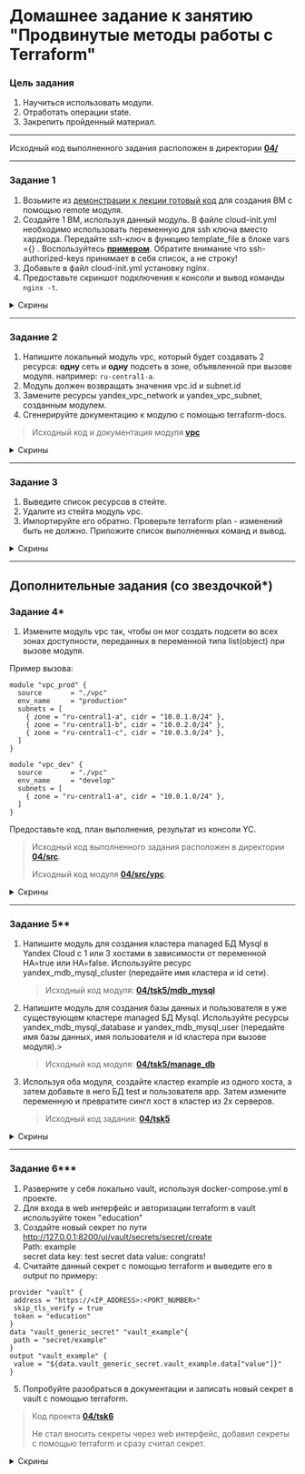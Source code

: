 # Домашнее задание к занятию "Продвинутые методы работы с Terraform"

### Цель задания

1. Научиться использовать модули.
2. Отработать операции state.
3. Закрепить пройденный материал.

------

Исходный код выполненного задания расположен в директории [**04/**](https://github.com/ArsalanSan/ter-homeworks/tree/main/04/)

------

### Задание 1

1. Возьмите из [демонстрации к лекции готовый код](https://github.com/netology-code/ter-homeworks/tree/main/04/demonstration1) для создания ВМ с помощью remote модуля.
2. Создайте 1 ВМ, используя данный модуль. В файле cloud-init.yml необходимо использовать переменную для ssh ключа вместо хардкода. Передайте ssh-ключ в функцию template_file в блоке vars ={} .
Воспользуйтесь [**примером**](https://grantorchard.com/dynamic-cloudinit-content-with-terraform-file-templates/). Обратите внимание что ssh-authorized-keys принимает в себя список, а не строку!
3. Добавьте в файл cloud-init.yml установку nginx.
4. Предоставьте скриншот подключения к консоли и вывод команды ```nginx -t```.

<details>
<summary> Скрины </summary>

![ter4-1](https://github.com/ryzhakovks/ter-homeworks/assets/110088987/aaab7350-d368-4d15-bbff-8e15fe643278)

</details>

------

### Задание 2

1. Напишите локальный модуль vpc, который будет создавать 2 ресурса: **одну** сеть и **одну** подсеть в зоне, объявленной при вызове модуля. например: ```ru-central1-a```.
2. Модуль должен возвращать значения vpc.id и subnet.id
3. Замените ресурсы yandex_vpc_network и yandex_vpc_subnet, созданным модулем.
4. Сгенерируйте документацию к модулю с помощью terraform-docs.    
 
> Исходный код и документация модуля [**vpc**](https://github.com/ArsalanSan/ter-homeworks/tree/main/04/demonstration1/vpc)

<details>
<summary> Скрины </summary>

![ter4-2](https://github.com/ryzhakovks/ter-homeworks/assets/110088987/3a46a29d-0abd-441e-a4b7-16b1e9713a45)

</details>

------

### Задание 3
1. Выведите список ресурсов в стейте.
2. Удалите из стейта модуль vpc.
3. Импортируйте его обратно. Проверьте terraform plan - изменений быть не должно.
Приложите список выполненных команд и вывод.


<details>
<summary> Скрины </summary>

![ter4-3](https://github.com/ryzhakovks/ter-homeworks/assets/110088987/635bcb8d-ca9d-444d-9d64-585724ee4289)

</details>

------

## Дополнительные задания (со звездочкой*)

### Задание 4*

1. Измените модуль vpc так, чтобы он мог создать подсети во всех зонах доступности, переданных в переменной типа list(object) при вызове модуля.  
  
Пример вызова:
```
module "vpc_prod" {
  source       = "./vpc"
  env_name     = "production"
  subnets = [
    { zone = "ru-central1-a", cidr = "10.0.1.0/24" },
    { zone = "ru-central1-b", cidr = "10.0.2.0/24" },
    { zone = "ru-central1-c", cidr = "10.0.3.0/24" },
  ]
}

module "vpc_dev" {
  source       = "./vpc"
  env_name     = "develop"
  subnets = [
    { zone = "ru-central1-a", cidr = "10.0.1.0/24" },
  ]
}
```

Предоставьте код, план выполнения, результат из консоли YC.

> Исходный код выполненного задания расположен в директории [**04/src**](https://github.com/ArsalanSan/ter-homeworks/tree/main/04/src).
> 
> Исходный код модуля [**04/src/vpc**](https://github.com/ArsalanSan/ter-homeworks/tree/main/04/src/vpc). 

<details>
<summary> Скрины </summary>

![](img%2Ftask4_1.png)
![](img%2Ftask4_2.png)
![](img%2Ftask4_3.png)
![](img%2Ftask4_4.png)
</details>

------

### Задание 5**

1. Напишите модуль для создания кластера managed БД Mysql в Yandex Cloud с 1 или 3 хостами в зависимости от переменной HA=true или HA=false. Используйте ресурс yandex_mdb_mysql_cluster (передайте имя кластера и id сети).
   > Исходный код модуля: [**04/tsk5/mdb_mysql**](https://github.com/ArsalanSan/ter-homeworks/tree/main/04/tsk5/mdb_mysql)
2. Напишите модуль для создания базы данных и пользователя в уже существующем кластере managed БД Mysql. Используйте ресурсы yandex_mdb_mysql_database и yandex_mdb_mysql_user (передайте имя базы данных, имя пользователя и id кластера при вызове модуля).>
   > Исходный код модуля: [**04/tsk5/manage_db**](https://github.com/ArsalanSan/ter-homeworks/tree/main/04/tsk5/manage_db)
3. Используя оба модуля, создайте кластер example из одного хоста, а затем добавьте в него БД test и пользователя app. Затем измените переменную и превратите сингл хост в кластер из 2х серверов.
   >Исходный код задания: [**04/tsk5**](https://github.com/ArsalanSan/ter-homeworks/tree/main/04/tsk5)

<details>
<summary> Скрины </summary>

![](img%2Ftask5_1.png)
![](img%2Ftask5_2.png)
![](img%2Ftask5_3.png)
![](img%2Ftask5_4.png)
![](img%2Ftask5_5.png)
</details>

------

### Задание 6***  

1. Разверните у себя локально vault, используя docker-compose.yml в проекте.
2. Для входа в web интерфейс и авторизации terraform в vault используйте токен "education"
3. Создайте новый секрет по пути http://127.0.0.1:8200/ui/vault/secrets/secret/create  
Path: example  
secret data key: test 
secret data value: congrats!  
4. Считайте данный секрет с помощью terraform и выведите его в output по примеру:
```
provider "vault" {
 address = "https://<IP_ADDRESS>:<PORT_NUMBER>"
 skip_tls_verify = true
 token = "education"
}
data "vault_generic_secret" "vault_example"{
 path = "secret/example"
}
output "vault_example" {
 value = "${data.vault_generic_secret.vault_example.data["value"]}"
}
```
5. Попробуйте разобраться в документации и записать новый секрет в vault с помощью terraform. 

> Код проекта [**04/tsk6**](https://github.com/ArsalanSan/ter-homeworks/tree/main/04/tsk6)
>
> Не стал вносить секреты через web интерфейс, добавил секреты с помощью terraform и сразу считал секрет.

<details>
<summary> Скрины </summary>

![](img%2Ftask6_1.png)
![](img%2Ftask6_2.png)
![](img%2Ftask6_3.png)
![](img%2Ftask6_4.png)
![](img%2Ftask6_5.png)
</details>
